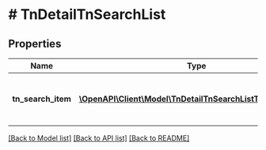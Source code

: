 # # TnDetailTnSearchList

## Properties

Name | Type | Description | Notes
------------ | ------------- | ------------- | -------------
**tn_search_item** | [**\OpenAPI\Client\Model\TnDetailTnSearchListTnSearchItem[]**](TnDetailTnSearchListTnSearchItem.md) | Contains one or more sets of search criteria | [optional]

[[Back to Model list]](../../README.md#models) [[Back to API list]](../../README.md#endpoints) [[Back to README]](../../README.md)

